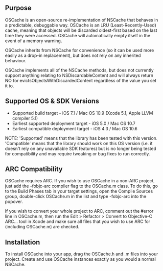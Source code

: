 Purpose
--------------

OSCache is an open-source re-implementation of NSCache that behaves in a predictable, debuggable way. OSCache is an LRU (Least-Recently-Used) cache, meaning that objects will be discarded oldest-first based on the last time they were accessed. OSCache will automatically empty itself in the event of a memory warning.

OSCache inherits from NSCache for convenience (so it can be used more easily as a drop-in replacement), but does not rely on any inherited behaviour.

OSCache implements all of the NSCache methods, but does not currently support anything relating to NSDiscardableContent and will always return NO for evictsObjectsWithDiscardedContent regardless of the value you set it to.


Supported OS & SDK Versions
-----------------------------

* Supported build target - iOS 7.1 / Mac OS 10.9 (Xcode 5.1, Apple LLVM compiler 5.1)
* Earliest supported deployment target - iOS 5.0 / Mac OS 10.7
* Earliest compatible deployment target - iOS 4.3 / Mac OS 10.6

NOTE: 'Supported' means that the library has been tested with this version. 'Compatible' means that the library should work on this OS version (i.e. it doesn't rely on any unavailable SDK features) but is no longer being tested for compatibility and may require tweaking or bug fixes to run correctly.


ARC Compatibility
------------------

OSCache requires ARC. If you wish to use OSCache in a non-ARC project, just add the -fobjc-arc compiler flag to the OSCache.m class. To do this, go to the Build Phases tab in your target settings, open the Compile Sources group, double-click OSCache.m in the list and type -fobjc-arc into the popover.

If you wish to convert your whole project to ARC, comment out the #error line in OSCache.m, then run the Edit > Refactor > Convert to Objective-C ARC... tool in Xcode and make sure all files that you wish to use ARC for (including OSCache.m) are checked.


Installation
--------------

To install OSCache into your app, drag the OSCache.h and .m files into your project. Create and use OSCache instances exactly as you would a normal NSCache.